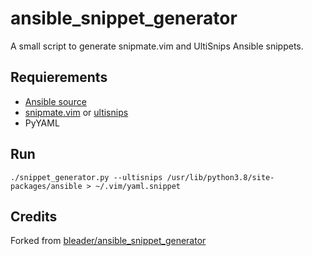 # ansible_snippet_generator

A small script to generate snipmate.vim and UltiSnips Ansible snippets.

## Requierements

- [Ansible source](http://github.com/ansible/ansible)
- [snipmate.vim](http://github.com/msanders/snipmate.vim) or [ultisnips](http://github.com/SirVer/ultisnips)
- PyYAML

## Run

```
./snippet_generator.py --ultisnips /usr/lib/python3.8/site-packages/ansible > ~/.vim/yaml.snippet
```

## Credits

Forked from [bleader/ansible_snippet_generator](https://github.com/bleader/ansible_snippet_generator)
